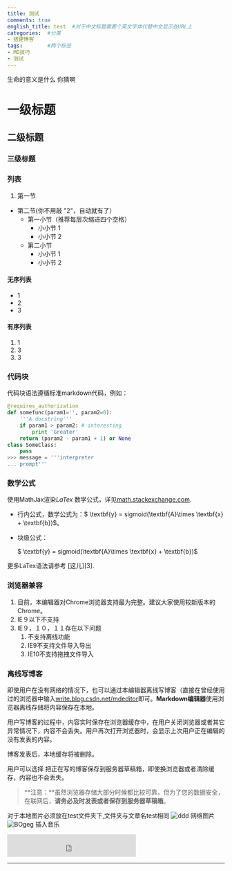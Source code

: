 ```yaml
---
title: 测试
comments: true
english_title: test  #对于中文标题需要个英文字体代替中文显示在URL上
categories:  #分类 
- 搭建博客 
tags:	     #两个标签
- MD技巧
- 测试
---
```

   生命的意义是什么
   你猜啊
<!-- more -->

# 一级标题
## 二级标题
### 三级标题
 

### 列表
1. 第一节
* 第二节(你不用敲 "2"，自动就有了）
    * 第一小节（推荐每层次缩进四个空格）
       * 小小节 1
       * 小小节 2
    * 第二小节
       * 小小节 1
       * 小小节 2
#### 无序列表
* 1
* 2
* 3
#### 有序列表
1. 1
2. 3
3. 3
### 代码块
代码块语法遵循标准markdown代码，例如：
``` python
@requires_authorization
def somefunc(param1='', param2=0):
    '''A docstring'''
    if param1 > param2: # interesting
        print 'Greater'
    return (param2 - param1 + 1) or None
class SomeClass:
    pass
>>> message = '''interpreter
... prompt'''
```

### 数学公式
使用MathJax渲染*LaTex* 数学公式，详见[math.stackexchange.com][1].

 - 行内公式，数学公式为：$ \textbf{y} = sigmoid(\textbf{A}\times \textbf{x} + \textbf{b})$。
 - 块级公式：

	$ \textbf{y} = sigmoid(\textbf{A}\times \textbf{x} + \textbf{b})$

更多LaTex语法请参考 [这儿][3].

### 浏览器兼容

 1. 目前，本编辑器对Chrome浏览器支持最为完整。建议大家使用较新版本的Chrome。
 3. IE９以下不支持
 4. IE９，１０，１１存在以下问题
    1. 不支持离线功能
    1. IE9不支持文件导入导出
    1. IE10不支持拖拽文件导入
### 离线写博客

即使用户在没有网络的情况下，也可以通过本编辑器离线写博客（直接在曾经使用过的浏览器中输入[write.blog.csdn.net/mdeditor](http://write.blog.csdn.net/mdeditor)即可。**Markdown编辑器**使用浏览器离线存储将内容保存在本地。

用户写博客的过程中，内容实时保存在浏览器缓存中，在用户关闭浏览器或者其它异常情况下，内容不会丢失。用户再次打开浏览器时，会显示上次用户正在编辑的没有发表的内容。

博客发表后，本地缓存将被删除。　

用户可以选择 <i class="icon-disk"></i> 把正在写的博客保存到服务器草稿箱，即使换浏览器或者清除缓存，内容也不会丢失。

> **注意：**虽然浏览器存储大部分时候都比较可靠，但为了您的数据安全，在联网后，**请务必及时发表或者保存到服务器草稿箱**。






















 
   对于本地图片必须放在test文件夹下,文件夹与文章名test相同
   ![ddd](bg1.jpeg "oyes")
   网络图片
   ![BOgeg](https://s1.ax1x.com/2017/11/09/BOgeg.jpg "good")
   插入音乐
   <iframe frameborder="no" border="0" marginwidth="0" marginheight="0" width=298 height=52 src="http://music.163.com/outchain/player?type=2&id=32192436&auto=1&height=32"></iframe>





---------

[1]: http://math.stackexchange.com/

